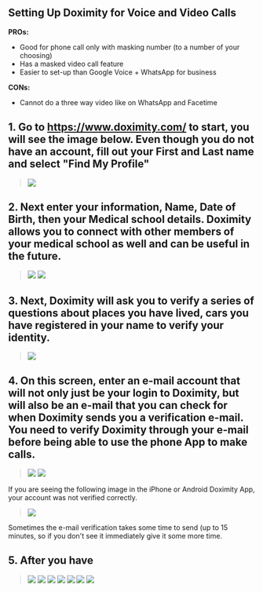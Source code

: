 ## Setting Up Doximity for Voice and Video Calls

**PROs:**
- Good for phone call only with masking number (to a number of your choosing)
- Has a masked video call feature
- Easier to set-up than Google Voice + WhatsApp for business

**CONs:** 
- Cannot do a three way video like on WhatsApp and Facetime

## 1. Go to https://www.doximity.com/ to start, you will see the image below. Even though you do not have an account, fill out your First and Last name and select "Find My Profile"
> <img src="https://github.com/Shreya-L/Piloting-Ambulatory-Virtual-Visits-MedEd/blob/master/Figures/Doxstep1.png">

## 2. Next enter your information, Name, Date of Birth, then your Medical school details. Doximity allows you to connect with other members of your medical school as well and can be useful in the future.
> <img src="https://github.com/Shreya-L/Piloting-Ambulatory-Virtual-Visits-MedEd/blob/master/Figures/Doxstep2.png">
> <img src="https://github.com/Shreya-L/Piloting-Ambulatory-Virtual-Visits-MedEd/blob/master/Figures/Doxstep3.png">

## 3. Next, Doximity will ask you to verify a series of questions about places you have lived, cars you have registered in your name to verify your identity. 
> <img src="https://github.com/Shreya-L/Piloting-Ambulatory-Virtual-Visits-MedEd/blob/master/Figures/Doxstep4.png">

## 4. On this screen, enter an e-mail account that will not only just be your login to Doximity, but will also be an e-mail that you can check for when Doximity sends you a verification e-mail. You need to verify Doximity through your e-mail before being able to use the phone App to make calls.  
> <img src="https://github.com/Shreya-L/Piloting-Ambulatory-Virtual-Visits-MedEd/blob/master/Figures/Doxstep5.png" >
> <img src="https://github.com/Shreya-L/Piloting-Ambulatory-Virtual-Visits-MedEd/blob/master/Figures/Doxstep6.png">

If you are seeing the following image in the iPhone or Android Doximity App, your account was not verified correctly. 
> <img src="https://github.com/Shreya-L/Piloting-Ambulatory-Virtual-Visits-MedEd/blob/master/Figures/Dox.png" >

Sometimes the e-mail verification takes some time to send (up to 15 minutes, so if you don't see it immediately give it some more time. 

## 5. After you have 


> <img src="https://github.com/Shreya-L/Piloting-Ambulatory-Virtual-Visits-MedEd/blob/master/Figures/Doxstep7.png">
> <img src="https://github.com/Shreya-L/Piloting-Ambulatory-Virtual-Visits-MedEd/blob/master/Figures/Doxstep8.png">
> <img src="https://github.com/Shreya-L/Piloting-Ambulatory-Virtual-Visits-MedEd/blob/master/Figures/Doxstep9.png">
> <img src="https://github.com/Shreya-L/Piloting-Ambulatory-Virtual-Visits-MedEd/blob/master/Figures/Doxstep10.png">
> <img src="https://github.com/Shreya-L/Piloting-Ambulatory-Virtual-Visits-MedEd/blob/master/Figures/Doxstep11.png">
> <img src="https://github.com/Shreya-L/Piloting-Ambulatory-Virtual-Visits-MedEd/blob/master/Figures/Doxstep12.png">
> <img src="https://github.com/Shreya-L/Piloting-Ambulatory-Virtual-Visits-MedEd/blob/master/Figures/Doxstep13.png">

